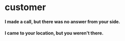 # customer

#### I made a call, but there was no answer from your side.
#### I came to your location, but you weren't there.
